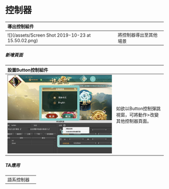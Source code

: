 # 控制器

| 導出控制組件 |  |
| :--- | :--- |
| ![](/assets/Screen Shot 2019-10-23 at 15.50.02.png) | 將控制器導出至其他場景 |

##### 新增頁面

| 設置Button控制組件 |  |
| :--- | :--- |
| ![](.gitbook/assets/action_page.jpg) | 如欲以Button控制彈跳視窗，可將動作&gt;改變其他控制器頁面。 |

##### TA應用

|  |  |
| :--- | :--- |
| 語系控制器 |  |



